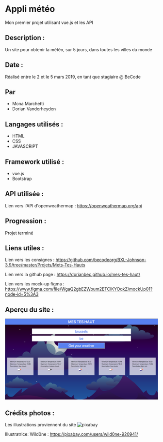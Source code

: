 # Appli météo

Mon premier projet utilisant vue.js et les API

## Description :

Un site pour obtenir la météo, sur 5 jours, dans toutes les villes du monde

## Date :

Réalisé entre le 2 et le 5 mars 2019, en tant que stagiaire @ BeCode

## Par

+ Mona Marchetti
+ Dorian Vanderheyden

## Langages utilisés :

+ HTML
+ CSS
+ JAVASCRIPT

## Framework utilisé :

+ vue.js
+ Bootstrap

## API utilisée :

Lien vers l'API d'openweathermap : <https://openweathermap.org/api>

## Progression :

Projet terminé

## Liens utiles :

Lien vers les consignes : <https://github.com/becodeorg/BXL-Johnson-3.9/tree/master/Projets/Mets-Tes-Hauts>

Lien vers la github page : <https://dorianbec.github.io/mes-tes-haut/>

Lien vers les mock-up figma : <https://www.figma.com/file/WgaQ2gbEZWpum2ETClKYOqkZ/mockUp01?node-id=5%3A3>

## Aperçu du site :

![Apercu du site](img/mes-tes-haut.png)

## Crédits photos :

Les illustrations proviennent du site ![pixabay](<https://pixabay.com>)  

Illustratrice: Wild0ne : <https://pixabay.com/users/wild0ne-920941/>




